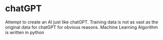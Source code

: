 # chatGPT

Attempt to create an AI just like chatGPT.
Training data is not as vast as the original data for chatGPT for obvious reasons.
Machine Learning Algorithm is written in python
